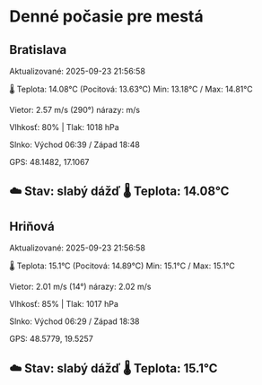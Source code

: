 ﻿# Denné počasie pre mestá

## Bratislava
Aktualizované: 2025-09-23 21:56:58

🌡️ Teplota: 14.08°C 
(Pocitová: 13.63°C)
Min: 13.18°C / Max: 14.81°C

Vietor: 2.57 m/s    (290°) 
nárazy:  m/s

Vlhkosť: 80% | Tlak: 1018 hPa

Slnko: Východ 06:39 / Západ 18:48

GPS: 48.1482, 17.1067

☁️ Stav: slabý dážď        🌡️ Teplota: 14.08°C
---

## Hriňová
Aktualizované: 2025-09-23 21:56:58

🌡️ Teplota: 15.1°C 
(Pocitová: 14.89°C)
Min: 15.1°C / Max: 15.1°C

Vietor: 2.01 m/s (14°)
nárazy: 2.02 m/s

Vlhkosť: 85% | Tlak: 1017 hPa

Slnko: Východ 06:29 / Západ 18:38

GPS: 48.5779, 19.5257

☁️ Stav: slabý dážď        🌡️ Teplota: 15.1°C
---
